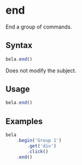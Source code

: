 # end

End a group of commands.

## Syntax

```js
bela.end()
```
Does not modify the subject.

## Usage

```js
bela.end()
```


## Examples

```js
bela
    .begin('Group 1')
        .get('div')
        .click()
    .end()
```